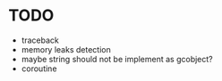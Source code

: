 # TODO
+ traceback
+ memory leaks detection
+ maybe string should not be implement as gcobject?
+ coroutine
